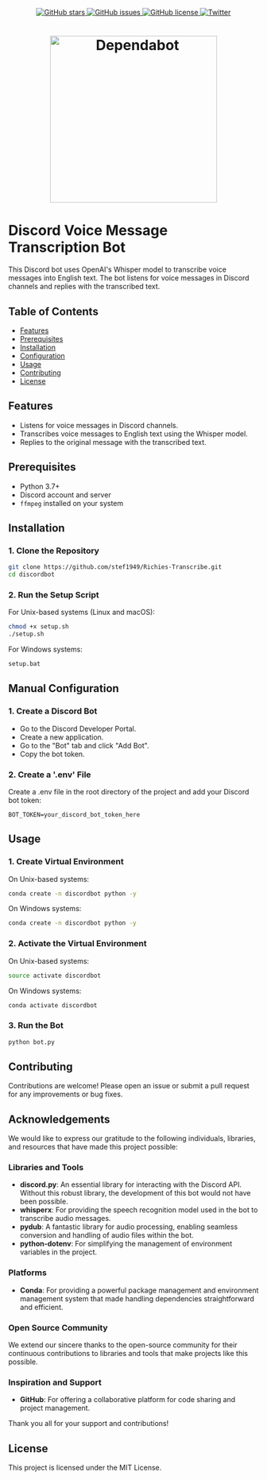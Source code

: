 <p align="center">
  <a href="https://github.com/stef1949/Richies-Transcribe/">
    <img src="https://img.shields.io/github/stars/stef1949/Richies-Transcribe.svg?colorA=orange&colorB=orange&logo=github"
         alt="GitHub stars">
  </a>
  <a href="https://github.com/stef1949/Richies-Transcribe/issues">
        <img src="https://img.shields.io/github/issues/stef1949/Richies-Transcribe.svg"
             alt="GitHub issues">
  </a>
  <a href="https://github.com/stef1949/Richies-Transcribe/blob/main/LICENSE">
        <img src="https://img.shields.io/github/license/stef1949/Richies-Transcribe.svg"
             alt="GitHub license">
  </a>
  <a href="https://twitter.com/intent/tweet?text=&url=https://github.com/stef1949/Richies-Transcribe/">
  <img src="https://img.shields.io/twitter/url/https/github.com/m-bain/whisperX.svg?style=social" alt="Twitter">
  </a>      
</p>

<h1 align="center">
    <picture>
        <source media="(prefers-color-scheme: light)" srcset="https://github.com/user-attachments/assets/d11efd99-233f-4a39-b6fa-15f51c8e5a1b">
        <source media="(prefers-color-scheme: dark)" srcset="https://github.com/user-attachments/assets/d11efd99-233f-4a39-b6fa-15f51c8e5a1b">
        <img src="https://github.com/user-attachments/assets/d11efd99-233f-4a39-b6fa-15f51c8e5a1b" alt="Dependabot" width="336">
    </picture>
</h1>


# Discord Voice Message Transcription Bot

This Discord bot uses OpenAI's Whisper model to transcribe voice messages into English text. The bot listens for voice messages in Discord channels and replies with the transcribed text.

## Table of Contents

- [Features](#features)
- [Prerequisites](#prerequisites)
- [Installation](#installation)
- [Configuration](#configuration)
- [Usage](#usage)
- [Contributing](#contributing)
- [License](#license)

## Features

- Listens for voice messages in Discord channels.
- Transcribes voice messages to English text using the Whisper model.
- Replies to the original message with the transcribed text.

## Prerequisites

- Python 3.7+
- Discord account and server
- `ffmpeg` installed on your system

## Installation

### 1. Clone the Repository

```bash
git clone https://github.com/stef1949/Richies-Transcribe.git
cd discordbot
```
### 2. Run the Setup Script
   For Unix-based systems (Linux and macOS):
```bash
chmod +x setup.sh
./setup.sh
```
   For Windows systems:
```bash
setup.bat
```

## Manual Configuration
### 1. Create a Discord Bot
- Go to the Discord Developer Portal.
- Create a new application.
- Go to the "Bot" tab and click "Add Bot".
- Copy the bot token.

### 2. Create a '.env' File
Create a .env file in the root directory of the project and add your Discord bot token:
```env
BOT_TOKEN=your_discord_bot_token_here
```
## Usage
### 1. Create Virtual Environment
On Unix-based systems:
```bash
conda create -n discordbot python -y
```
On Windows systems:
```bash
conda create -n discordbot python -y
```

### 2. Activate the Virtual Environment
On Unix-based systems:
```bash
source activate discordbot
```
On Windows systems:
```bash
conda activate discordbot
```

### 3. Run the Bot
```bash
python bot.py
```

## Contributing
Contributions are welcome! Please open an issue or submit a pull request for any improvements or bug fixes.

## Acknowledgements

We would like to express our gratitude to the following individuals, libraries, and resources that have made this project possible:

### Libraries and Tools
- **discord.py**: An essential library for interacting with the Discord API. Without this robust library, the development of this bot would not have been possible.
- **whisperx**: For providing the speech recognition model used in the bot to transcribe audio messages.
- **pydub**: A fantastic library for audio processing, enabling seamless conversion and handling of audio files within the bot.
- **python-dotenv**: For simplifying the management of environment variables in the project.

### Platforms
- **Conda**: For providing a powerful package management and environment management system that made handling dependencies straightforward and efficient.

### Open Source Community
We extend our sincere thanks to the open-source community for their continuous contributions to libraries and tools that make projects like this possible.

### Inspiration and Support
- **GitHub**: For offering a collaborative platform for code sharing and project management.

Thank you all for your support and contributions!

## License
This project is licensed under the MIT License.
